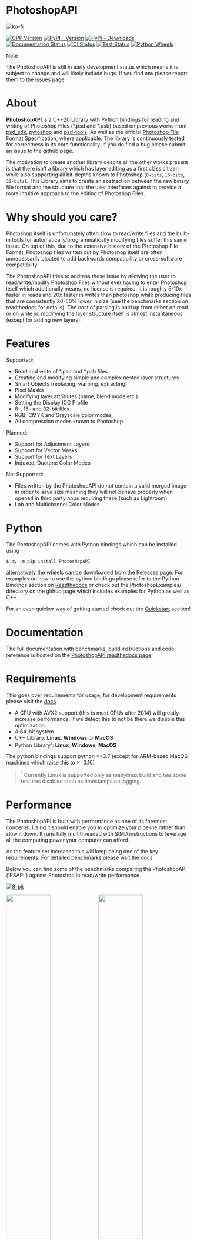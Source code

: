 # PhotoshopAPI

[![ko-fi](https://ko-fi.com/img/githubbutton_sm.svg)](https://ko-fi.com/Q5Q4TYALW)


[![CPP Version](https://img.shields.io/badge/language-C%2B%2B20-blue.svg)](https://isocpp.org/)
[![PyPI - Version](https://img.shields.io/pypi/v/PhotoshopAPI?label=pip&color=blue)](https://pypi.org/project/PhotoshopAPI/)
[![PyPi - Downloads](https://static.pepy.tech/badge/photoshopapi)]([https://pepy.tech/project/photoshopapi](https://pypi.org/project/PhotoshopAPI/))
[![Documentation Status](https://readthedocs.org/projects/photoshopapi/badge/?version=latest)](https://photoshopapi.readthedocs.io/en/latest/?badge=latest)
[![CI Status](https://github.com/EmilDohne/PhotoshopAPI/actions/workflows/cmake-build.yml/badge.svg)](https://github.com/EmilDohne/PhotoshopAPI/actions/workflows/cmake-build.yml)
[![Test Status](https://github.com/EmilDohne/PhotoshopAPI/actions/workflows/cmake-test.yml/badge.svg)](https://github.com/EmilDohne/PhotoshopAPI/actions/workflows/cmake-test.yml)
[![Python Wheels](https://github.com/EmilDohne/PhotoshopAPI/actions/workflows/build-wheels.yml/badge.svg)](https://github.com/EmilDohne/PhotoshopAPI/actions/workflows/build-wheels.yml)




> [!NOTE]
> The PhotoshopAPI is still in early development status which means it is subject to change and will likely include bugs. If you find any please report them to the issues page

About
=========

**PhotoshopAPI** is a C++20 Library with Python bindings for reading and writing of Photoshop Files (*.psd and *.psb) based on previous works from [psd_sdk](https://github.com/MolecularMatters/psd_sdk),
[pytoshop](https://github.com/mdboom/pytoshop) and [psd-tools](https://github.com/psd-tools/psd-tools). As well as the official 
[Photoshop File Format Specification](https://web.archive.org/web/20231122064257/https://www.adobe.com/devnet-apps/photoshop/fileformatashtml/), where applicable.
The library is continuously tested for correctness in its core functionality. If you do find a bug
please submit an issue to the github page.

The motivation to create another library despite all the other works present is that there isn't a library which has layer editing as a first class citizen while also supporting 
all bit-depths known to Photoshop (``8-bits``, ``16-bits``, ``32-bits``). This Library aims to create an abstraction between the raw binary file format and the structure that the user interfaces
against to provide a more intuitive approach to the editing of Photoshop Files. 

Why should you care?
====================

Photoshop itself is unfortunately often slow to read/write files and the built-in tools for automatically/programmatically modifying files suffer this same issue. On top of this, due to the 
extensive history of the Photoshop File Format, Photoshop files written out by Photoshop itself are often unnecessarily bloated to add backwards compatibility or cross-software compatibility.

The PhotoshopAPI tries to address these issue by allowing the user to read/write/modify Photoshop Files without ever having to enter Photoshop itself which additionally means, no license 
is required. It is roughly 5-10x faster in reads and 20x faster in writes than photoshop while producing files that are consistently 20-50% lower in size (see the benchmarks section on readthedocs for details).
The cost of parsing is paid up front either on read or on write so modifying the layer structure itself is almost instantaneous (except for adding new layers).


Features
=========

Supported:
- Read and write of \*.psd and \*.psb files
- Creating and modifying simple and complex nested layer structures
- Smart Objects (replacing, warping, extracting)
- Pixel Masks
- Modifying layer attributes (name, blend mode etc.)
- Setting the Display ICC Profile
- 8-, 16- and 32-bit files
- RGB, CMYK and Grayscale color modes
- All compression modes known to Photoshop

Planned:
- Support for Adjustment Layers
- Support for Vector Masks
- Support for Text Layers
- Indexed, Duotone Color Modes

Not Supported:
- Files written by the PhotoshopAPI do not contain a valid merged image in order to save size meaning they will not behave properly when opened in
  third party apps requiring these (such as Lightroom)
- Lab and Multichannel Color Modes 

Python
==============

The PhotoshopAPI comes with Python bindings which can be installed using
```
$ py -m pip install PhotoshopAPI
```

alternatively the wheels can be downloaded from the Releases page. For examples on how to use the python bindings please refer to the Python Bindings section on [Readthedocs](https://photoshopapi.readthedocs.io/en/latest/index.html) or check out the PhotoshopExamples/ directory on the github page which includes examples for Python as well as C++.

For an even quicker way of getting started check out the [Quickstart](#quickstart) section!

Documentation
===============

The full documentation with benchmarks, build instructions and code reference is hosted on the [PhotoshopAPI readthedocs page](https://photoshopapi.readthedocs.io/).


Requirements
=============

This goes over requirements for usage, for development requirements please visit the [docs](https://photoshopapi.readthedocs.io/).

- A CPU with AVX2 support (this is most CPUs after 2014) will greatly increase performance, if we detect this to not be there we disable this optimization
- A 64-bit system
- C++ Library: **Linux**, **Windows** or **MacOS**
- Python Library<sup>1</sup>: **Linux**, **Windows**, **MacOS**

The python bindings support python >=3.7 (except for ARM-based MacOS machines which raise this to >=3.10)

> <sup>1</sup> Currently Linux is supported only as manylinux build and has some features disabled such as timestamps on logging.

Performance
===========

The PhotoshopAPI is built with performance as one of its foremost concerns. Using it should enable you to optimize your pipeline rather than slow it down. It runs fully multithreaded with 
SIMD instructions to leverage all the computing power your computer can afford. 

As the feature set increases this will keep being one of the key requirements.
For detailed benchmarks please visit the [docs](https://photoshopapi.readthedocs.io/)

Below you can find some of the benchmarks comparing the PhotoshopAPI ('PSAPI') against Photoshop in read/write performance

[![8-bit](https://github.com/EmilDohne/PhotoshopAPI/blob/master/docs/doxygen/images/benchmarks/Ryzen_9_5950x/8-bit_graphs.png)](https://photoshopapi.readthedocs.io/en/latest/benchmarks.html)


<img src="https://github.com/EmilDohne/PhotoshopAPI/blob/master/docs/doxygen/images/benchmarks/Ryzen_9_5950x/16-bit_graphs.png" width="49%"/>
<img src="https://github.com/EmilDohne/PhotoshopAPI/blob/master/docs/doxygen/images/benchmarks/Ryzen_9_5950x/32-bit_graphs.png" width="49%"/>

Quickstart
==========

The primary struct to familiarize yourself with when using the PhotoshopAPI is the `LayeredFile` as well as all its Layer derivatives (such as `ImageLayer` and 
`GroupLayer`), all of these are template structs for each of the available bit depths. 

To get a feel of what is possible with the API as well as how to use it please refer to ``PhotoshopExample/`` directory. To familiarize
yourself with the main concepts, as well as recommended workflows check out the [docs](https://photoshopapi.readthedocs.io/) or the [examples](https://github.com/EmilDohne/PhotoshopAPI/tree/master/PhotoshopExamples).

If more fine grained control over the binary structure is necessary, one can modify the PhotoshopFile which is what is parsed by the API internally.
Do keep in mind that this requires a deep understanding of how the Photoshop File Format works. 

Below is a minimal example to get started with opening a PhotoshopFile, removing some layer, and writing the file back out to disk:

### C++ 

```cpp	
using namespace NAMESPACE_PSAPI;

// Initialize some constants that we will need throughout the program
const static uint32_t width = 64u;
const static uint32_t height = 64u;

// Create an 8-bit LayeredFile as our starting point, 8- 16- and 32-bit are fully supported
LayeredFile<bpp8_t> document = { Enum::ColorMode::RGB, width, height };
// Create our individual channels to add to our image layer. Keep in mind that all these 3 channels need to 
// be specified for RGB mode
std::unordered_map <Enum::ChannelID, std::vector<bpp8_t>> channelMap;
channelMap[Enum::ChannelID::Red] = std::vector<bpp8_t>(width * height, 255u);
channelMap[Enum::ChannelID::Green] = std::vector<bpp8_t>(width * height, 0u);
channelMap[Enum::ChannelID::Blue] = std::vector<bpp8_t>(width * height, 0u);

ImageLayer<bpp8_t>::Params layerParams = {};
layerParams.name = "Layer Red";
layerParams.width = width;
layerParams.height = height;

auto layer = std::make_shared<ImageLayer<bpp8_t>>(std::move(channelMap), layerParams);
document.add_layer(layer);

// It is perfectly legal to modify a layers properties even after it was added to the document as attributes
// are only finalized on export
layer->opacity(.5f);

// Convert to PhotoshopFile and write to disk. Note that from this point onwards 
// our LayeredFile instance is no longer usable
LayeredFile<bpp8_t>::write(std::move(document), "WriteSimpleFile.psd");
```


The same code for reading and writing can also be used to for example `LayeredFile::move_layer_` or `LayeredFile::add_layer` as well as extracting any image data

### Python

```py
import os
import numpy as np
import psapi

# Initialize some constants that we will need throughout the program
width = 64
height = 64
color_mode = psapi.enum.ColorMode.rgb

# Generate our LayeredFile instance
document = psapi.LayeredFile_8bit(color_mode, width, height)

img_data = np.zeros((3, height, width), np.uint8)
img_data[0] = 255
# When creating an image layer the width and height parameter are required if its not a zero sized layer
img_layer = psapi.ImageLayer_8bit(img_data, "Layer Red", width=width, height=height)
document.add_layer(img_layer)

# Similar to the C++ version we can adjust parameters of the layer after it has been added to the document
# as long as it happens before we write to disk
img_layer.opacity = .5

document.write(os.path.join(os.path.dirname(__file__), "WriteSimpleFile.psd"))
```
